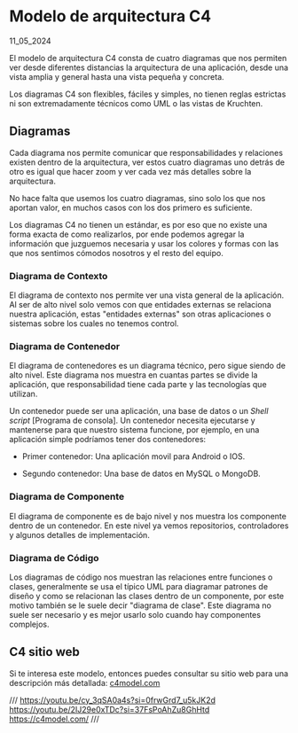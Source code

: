 # Modelo de arquitectura C4
11_05_2024

El modelo de arquitectura C4 consta de cuatro diagramas que nos permiten ver desde diferentes distancias la arquitectura de una aplicación, desde una vista amplia y general hasta una vista pequeña y concreta.

Los diagramas C4 son flexibles, fáciles y simples, no tienen reglas estrictas ni son extremadamente técnicos como UML o las vistas de Kruchten.

## Diagramas

Cada diagrama nos permite comunicar que responsabilidades y relaciones existen dentro de la arquitectura, ver estos cuatro diagramas uno detrás de otro es igual que hacer zoom y ver cada vez más detalles sobre la arquitectura.

No hace falta que usemos los cuatro diagramas, sino solo los que nos aportan valor, en muchos casos con los dos primero es suficiente.

Los diagramas C4 no tienen un estándar, es por eso que no existe una forma exacta de como realizarlos, por ende podemos agregar la información que juzguemos necesaria y usar los colores y formas con las que nos sentimos cómodos nosotros y el resto del equipo.

### Diagrama de Contexto

El diagrama de contexto nos permite ver una vista general de la aplicación. Al ser de alto nivel solo vemos con que entidades externas se relaciona nuestra aplicación, estas "entidades externas" son otras aplicaciones o sistemas sobre los cuales no tenemos control.

### Diagrama de Contenedor

El diagrama de contenedores es un diagrama técnico, pero sigue siendo de alto nivel. Este diagrama nos muestra en cuantas partes se divide la aplicación, que responsabilidad tiene cada parte y las tecnologías que utilizan.

Un contenedor puede ser una aplicación, una base de datos o un *Shell script* [Programa de consola]. Un contenedor necesita ejecutarse y mantenerse para que nuestro sistema funcione, por ejemplo, en una aplicación simple podríamos tener dos contenedores:

* Primer contenedor: Una aplicación movil para Android o IOS.

* Segundo contenedor: Una base de datos en MySQL o MongoDB.

### Diagrama de Componente

El diagrama de componente es de bajo nivel y nos muestra los componente dentro de un contenedor. En este nivel ya vemos repositorios, controladores y algunos detalles de implementación.

### Diagrama de Código

Los diagramas de código nos muestran las relaciones entre funciones o clases, generalmente se usa el típico UML para diagramar patrones de diseño y como se relacionan las clases dentro de un componente, por este motivo también se le suele decir "diagrama de clase". Este diagrama no suele ser necesario y es mejor usarlo solo cuando hay componentes complejos.

## C4 sitio web

Si te interesa este modelo, entonces puedes consultar su sitio web para una descripción más detallada: [c4model.com](https://c4model.com/)

///
https://youtu.be/cy_3qSA0a4s?si=0frwGrd7_u5kJK2d
https://youtu.be/2IJ29e0xTDc?si=37FsPoAhZu8GhHtd
https://c4model.com/
///